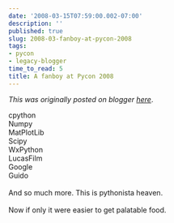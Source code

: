 ```yaml
---
date: '2008-03-15T07:59:00.002-07:00'
description: ''
published: true
slug: 2008-03-fanboy-at-pycon-2008
tags:
- pycon
- legacy-blogger
time_to_read: 5
title: A fanboy at Pycon 2008
---
```


*This was originally posted on blogger [here](https://pydanny.blogspot.com/2008/03/fanboy-at-pycon-2008.html)*.

cpython<br />Numpy<br />MatPlotLib<br />Scipy<br />WxPython<br />LucasFilm<br />Google<br />Guido<br /><br />And so much more.  This is pythonista heaven.<br /><br />Now if only it were easier to get palatable food.